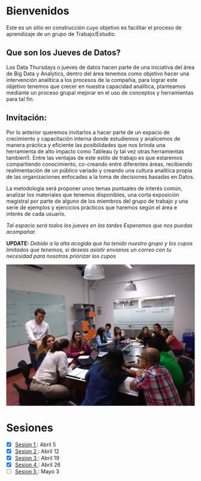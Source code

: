 # Bienvenidos

Este es un sitio en construcción cuyo objetivo es facilitar el proceso de aprendizaje de un grupo de Trabajo/Estudio.

## Que son los Jueves de Datos?

Los Data Thursdays o jueves de datos hacen parte de una iniciativa del área de Big Data y Analytics, dentro  del área tenemos como objetivo hacer una intervención analítica a los procesos de la compañía, para lograr este objetivo tenemos que crecer en nuestra capacidad analítica, planteamos mediante un proceso grupal mejorar en el uso de conceptos y herramientas para tal fin.

## Invitación:

Por lo anterior queremos invitarlos a hacer parte de un espacio de crecimiento y capacitación interna donde estudiemos y analicemos de manera práctica y eficiente las posibilidades que nos brinda una herramienta de alto impacto como Tableau (y tal vez otras herramientas tambien!).  Entre las ventajas de este estilo de trabajo es que estaremos compartiendo conocimiento, co-creando entre diferentes áreas, recibiendo realimentación de un público variado y creando una cultura analítica propia de las organizaciones enfocadas a la toma de decisiones basadas en Datos.

La metodología será proponer unos temas puntuales de interés común, analizar los materiales que tenemos disponibles, una corta exposición magistral por parte de alguno de los miembros del grupo de trabajo y una serie de ejemplos y ejercicios prácticos que haremos según el área e interés de cada usuario.

*Tal espacio será todos los jueves en las tardes Esperamos que nos puedas acompañar.*

**UPDATE:**
_Debido a la alta acogida que ha tenido nuestro grupo y los cupos limitados que tenemos, si deseas asistir envianos un correo con tu necesidad para nosotros priorizar los cupos_

![Nosotros](/aux/5.jpeg)

# Sesiones

- [x] [Sesion 1 ](/sesiones/1.md) : Abril 5
- [x] [Sesion 2 ](/sesiones/2.md) : Abril 12
- [x] [Sesion 3 ](/sesiones/3.md) : Abril 19
- [x] [Sesion 4 ](/sesiones/4.md) : Abril 26
- [ ] [Sesion 5 ](/sesiones/5.md) : Mayo 3
